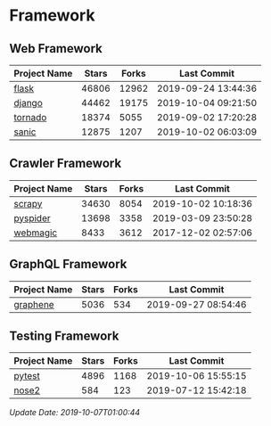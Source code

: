 # Framework

## Web Framework

| Project Name | Stars | Forks | Last Commit |
| ------------ | ----- | ----- | ----------- |
| [flask](https://github.com/pallets/flask) | 46806 | 12962 | 2019-09-24 13:44:36 |
| [django](https://github.com/django/django) | 44462 | 19175 | 2019-10-04 09:21:50 |
| [tornado](https://github.com/tornadoweb/tornado) | 18374 | 5055 | 2019-09-02 17:20:28 |
| [sanic](https://github.com/huge-success/sanic) | 12875 | 1207 | 2019-10-02 06:03:09 |

## Crawler Framework

| Project Name | Stars | Forks | Last Commit |
| ------------ | ----- | ----- | ----------- |
| [scrapy](https://github.com/scrapy/scrapy) | 34630 | 8054 | 2019-10-02 10:18:36 |
| [pyspider](https://github.com/binux/pyspider) | 13698 | 3358 | 2019-03-09 23:50:28 |
| [webmagic](https://github.com/code4craft/webmagic) | 8433 | 3612 | 2017-12-02 02:57:06 |

## GraphQL Framework

| Project Name | Stars | Forks | Last Commit |
| ------------ | ----- | ----- | ----------- |
| [graphene](https://github.com/graphql-python/graphene) | 5036 | 534 | 2019-09-27 08:54:46 |

## Testing Framework

| Project Name | Stars | Forks | Last Commit |
| ------------ | ----- | ----- | ----------- |
| [pytest](https://github.com/pytest-dev/pytest) | 4896 | 1168 | 2019-10-06 15:55:15 |
| [nose2](https://github.com/nose-devs/nose2) | 584 | 123 | 2019-07-12 15:42:18 |

*Update Date: 2019-10-07T01:00:44*